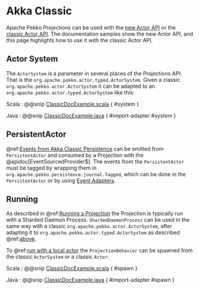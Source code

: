 # Akka Classic

Apache Pekko Projections can be used with the [new Actor API](https://pekko.apache.org/docs/pekko/current/typed/actors.html) or
the [classic Actor API](https://pekko.apache.org/docs/pekko/current/index-classic.html). The documentation samples
show the new Actor API, and this page highlights how to use it with the classic Actor API.

## Actor System

The `ActorSystem` is a parameter in several places of the Projections API. That is the `org.apache.pekko.actor.typed.ActorSystem`.
Given a classic `org.apache.pekko.actor.ActorSystem` it can be adapted to an `org.apache.pekko.actor.typed.ActorSystem` like this:

Scala
:  @@snip [ClassicDocExample.scala](/examples/src/test/scala/docs/classic/ClassicDocExample.scala) { #system }

Java
:  @@snip [ClassicDocExample.java](/examples/src/test/java/jdocs/classic/ClassicDocExample.java) { #import-adapter #system }

## PersistentActor

@ref:[Events from Akka Classic Persistence](eventsourced.md) can be emitted from `PersistentActor` and consumed by a
Projection with the @apidoc[EventSourcedProvider$]. The events from the `PersistentActor` must be tagged by wrapping
them in `org.apache.pekko.persistence.journal.Tagged`, which can be done in the `PersistentActor` or by using
[Event Adapters](https://pekko.apache.org/docs/pekko/current/persistence.html#event-adapters).

## Running

As described in @ref:[Running a Projection](running.md) the Projection is typically run with a Sharded Daemon Process.
`ShardedDaemonProcess` can be used in the same way with a classic `org.apache.pekko.actor.ActorSystem`, after adapting it to
`org.apache.pekko.actor.typed.ActorSystem` as described @ref:[above](#actor-system).

To @ref:[run with a local actor](running.md#running-with-local-actor) the `ProjectionBehavior` can be
spawned from the classic `ActorSystem` or a classic `Actor`:

Scala
:  @@snip [ClassicDocExample.scala](/examples/src/test/scala/docs/classic/ClassicDocExample.scala) { #spawn }

Java
:  @@snip [ClassicDocExample.java](/examples/src/test/java/jdocs/classic/ClassicDocExample.java) { #import-adapter #spawn }




